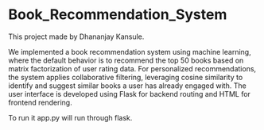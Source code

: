 # Book_Recommendation_System

This project made by Dhananjay Kansule.

We implemented a book recommendation system using machine learning, where the default behavior is to recommend the top 50 books based on matrix factorization of user rating data. For personalized recommendations, the system applies collaborative filtering, leveraging cosine similarity to identify and suggest similar books a user has already engaged with. The user interface is developed using Flask for backend routing and HTML for frontend rendering.

To run it app.py will run through flask.
